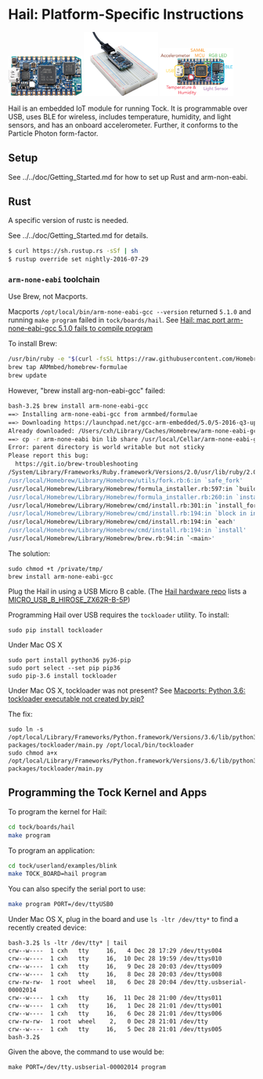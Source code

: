 Hail: Platform-Specific Instructions
=====================================

<img src="media/hail_reva_noheaders_1000x536.jpg" width="30%">
<img src="media/hail_breadboard_1000x859.jpg" width="30%">
<img src="media/hail_reva_noheaders_labeled.png" width="30%">

Hail is an embedded IoT module for running Tock.
It is programmable over USB, uses BLE for wireless, includes
temperature, humidity, and light sensors, and has an onboard accelerometer.
Further, it conforms to the Particle Photon form-factor.

Setup
-----
See ../../doc/Getting_Started.md for how to set up Rust and arm-non-eabi.

## Rust

A specific version of rustc is needed.

See ../../doc/Getting_Started.md for details.

```bash
$ curl https://sh.rustup.rs -sSf | sh
$ rustup override set nightly-2016-07-29
```

### `arm-none-eabi` toolchain

Use Brew, not Macports.

Macports `/opt/local/bin/arm-none-eabi-gcc --version` returned `5.1.0` and running `make program` failed in `tock/boards/hail`.  See [Hail: mac port arm-none-eabi-gcc 5.1.0 fails to compile program](https://github.com/helena-project/tock/issues/229)

To install Brew:

```bash
/usr/bin/ruby -e "$(curl -fsSL https://raw.githubusercontent.com/Homebrew/install/master/install)"
brew tap ARMmbed/homebrew-formulae
brew update
```

However, "brew install arg-non-eabi-gcc" failed:

```bash
bash-3.2$ brew install arm-none-eabi-gcc
==> Installing arm-none-eabi-gcc from armmbed/formulae
==> Downloading https://launchpad.net/gcc-arm-embedded/5.0/5-2016-q3-update/+download/gcc-arm-none-eabi-5_4-2016q3-20160926-ma
Already downloaded: /Users/cxh/Library/Caches/Homebrew/arm-none-eabi-gcc-5-2016-q3-update.tar.bz2
==> cp -r arm-none-eabi bin lib share /usr/local/Cellar/arm-none-eabi-gcc/5-2016-q3-update/
Error: parent directory is world writable but not sticky
Please report this bug:
  https://git.io/brew-troubleshooting
/System/Library/Frameworks/Ruby.framework/Versions/2.0/usr/lib/ruby/2.0.0/tmpdir.rb:92:in `mktmpdir'
/usr/local/Homebrew/Library/Homebrew/utils/fork.rb:6:in `safe_fork'
/usr/local/Homebrew/Library/Homebrew/formula_installer.rb:597:in `build'
/usr/local/Homebrew/Library/Homebrew/formula_installer.rb:260:in `install'
/usr/local/Homebrew/Library/Homebrew/cmd/install.rb:301:in `install_formula'
/usr/local/Homebrew/Library/Homebrew/cmd/install.rb:194:in `block in install'
/usr/local/Homebrew/Library/Homebrew/cmd/install.rb:194:in `each'
/usr/local/Homebrew/Library/Homebrew/cmd/install.rb:194:in `install'
/usr/local/Homebrew/Library/Homebrew/brew.rb:94:in `<main>'
```

The solution:
```
sudo chmod +t /private/tmp/
brew install arm-none-eabi-gcc
```

Plug the Hail in using a USB Micro B cable. (The [Hail hardware repo](https://github.com/lab11/hail/blob/master/hardware/hail/rev_b/hail_bom.txt) lists a [MICRO_USB_B_HIROSE_ZX62R-B-5P](http://www.digikey.com/product-detail/en/hirose-electric-co-ltd/ZX62R-B-5P/H11574CT-ND/1787106T))


Programming Hail over USB requires the `tockloader` utility. To install:

    sudo pip install tockloader

Under Mac OS X

    sudo port install python36 py36-pip
    sudo port select --set pip pip36
    sudo pip-3.6 install tockloader

Under Mac OS X, tockloader was not present? See [Macports: Python 3.6: tockloader executable not created by pip?](https://github.com/helena-project/tockloader/issues/2)

The fix:
```
sudo ln -s /opt/local/Library/Frameworks/Python.framework/Versions/3.6/lib/python3.6/site-packages/tockloader/main.py /opt/local/bin/tockloader
sudo chmod a+x /opt/local/Library/Frameworks/Python.framework/Versions/3.6/lib/python3.6/site-packages/tockloader/main.py
```


Programming the Tock Kernel and Apps
------------------------------------

To program the kernel for Hail:

```bash
cd tock/boards/hail
make program
```

To program an application:

```bash
cd tock/userland/examples/blink
make TOCK_BOARD=hail program
```

You can also specify the serial port to use:

```bash
make program PORT=/dev/ttyUSB0
```

Under Mac OS X, plug in the board and use `ls -ltr /dev/tty*` to find a recently created device:

```
bash-3.2$ ls -ltr /dev/tty* | tail
crw--w----  1 cxh   tty     16,   4 Dec 28 17:29 /dev/ttys004
crw--w----  1 cxh   tty     16,  10 Dec 28 19:59 /dev/ttys010
crw--w----  1 cxh   tty     16,   9 Dec 28 20:03 /dev/ttys009
crw--w----  1 cxh   tty     16,   8 Dec 28 20:03 /dev/ttys008
crw-rw-rw-  1 root  wheel   18,   6 Dec 28 20:04 /dev/tty.usbserial-00002014
crw--w----  1 cxh   tty     16,  11 Dec 28 21:00 /dev/ttys011
crw--w----  1 cxh   tty     16,   1 Dec 28 21:01 /dev/ttys001
crw--w----  1 cxh   tty     16,   6 Dec 28 21:01 /dev/ttys006
crw-rw-rw-  1 root  wheel    2,   0 Dec 28 21:01 /dev/tty
crw--w----  1 cxh   tty     16,   5 Dec 28 21:01 /dev/ttys005
bash-3.2$
```

Given the above, the command to use would be:

```
make PORT=/dev/tty.usbserial-00002014 program
```
